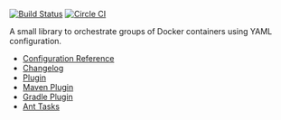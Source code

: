 [![Build Status](https://travis-ci.org/alexec/docker-java-orchestration.svg?branch=master)](https://travis-ci.org/alexec/docker-java-orchestration)
[![Circle CI](https://circleci.com/gh/alexec/docker-java-orchestration.svg?style=svg)](https://circleci.com/gh/alexec/docker-java-orchestration)

A small library to orchestrate groups of Docker containers using YAML configuration.

* [Configuration Reference](CONF.md)
* [Changelog](CHANGELOG.md)
* [Plugin](PLUGIN.md)
* [Maven Plugin](https://github.com/alexec/docker-maven-plugin)
* [Gradle Plugin](https://github.com/alexec/docker-gradle-plugin)
* [Ant Tasks](https://github.com/alexec/docker-ant-tasks)
